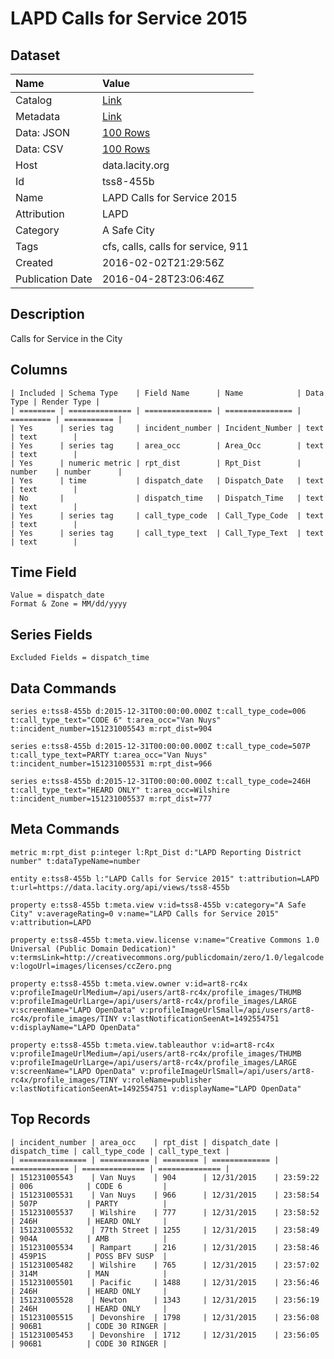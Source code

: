 # LAPD Calls for Service 2015

## Dataset

| Name | Value |
| :--- | :---- |
| Catalog | [Link](https://catalog.data.gov/dataset/open-data-cfs-2015) |
| Metadata | [Link](https://data.lacity.org/api/views/tss8-455b) |
| Data: JSON | [100 Rows](https://data.lacity.org/api/views/tss8-455b/rows.json?max_rows=100) |
| Data: CSV | [100 Rows](https://data.lacity.org/api/views/tss8-455b/rows.csv?max_rows=100) |
| Host | data.lacity.org |
| Id | tss8-455b |
| Name | LAPD Calls for Service 2015 |
| Attribution | LAPD |
| Category | A Safe City |
| Tags | cfs, calls, calls for service, 911 |
| Created | 2016-02-02T21:29:56Z |
| Publication Date | 2016-04-28T23:06:46Z |

## Description

Calls for Service in the City

## Columns

```ls
| Included | Schema Type    | Field Name      | Name            | Data Type | Render Type |
| ======== | ============== | =============== | =============== | ========= | =========== |
| Yes      | series tag     | incident_number | Incident_Number | text      | text        |
| Yes      | series tag     | area_occ        | Area_Occ        | text      | text        |
| Yes      | numeric metric | rpt_dist        | Rpt_Dist        | number    | number      |
| Yes      | time           | dispatch_date   | Dispatch_Date   | text      | text        |
| No       |                | dispatch_time   | Dispatch_Time   | text      | text        |
| Yes      | series tag     | call_type_code  | Call_Type_Code  | text      | text        |
| Yes      | series tag     | call_type_text  | Call_Type_Text  | text      | text        |
```

## Time Field

```ls
Value = dispatch_date
Format & Zone = MM/dd/yyyy
```

## Series Fields

```ls
Excluded Fields = dispatch_time
```

## Data Commands

```ls
series e:tss8-455b d:2015-12-31T00:00:00.000Z t:call_type_code=006 t:call_type_text="CODE 6" t:area_occ="Van Nuys" t:incident_number=151231005543 m:rpt_dist=904

series e:tss8-455b d:2015-12-31T00:00:00.000Z t:call_type_code=507P t:call_type_text=PARTY t:area_occ="Van Nuys" t:incident_number=151231005531 m:rpt_dist=966

series e:tss8-455b d:2015-12-31T00:00:00.000Z t:call_type_code=246H t:call_type_text="HEARD ONLY" t:area_occ=Wilshire t:incident_number=151231005537 m:rpt_dist=777
```

## Meta Commands

```ls
metric m:rpt_dist p:integer l:Rpt_Dist d:"LAPD Reporting District number" t:dataTypeName=number

entity e:tss8-455b l:"LAPD Calls for Service 2015" t:attribution=LAPD t:url=https://data.lacity.org/api/views/tss8-455b

property e:tss8-455b t:meta.view v:id=tss8-455b v:category="A Safe City" v:averageRating=0 v:name="LAPD Calls for Service 2015" v:attribution=LAPD

property e:tss8-455b t:meta.view.license v:name="Creative Commons 1.0 Universal (Public Domain Dedication)" v:termsLink=http://creativecommons.org/publicdomain/zero/1.0/legalcode v:logoUrl=images/licenses/ccZero.png

property e:tss8-455b t:meta.view.owner v:id=art8-rc4x v:profileImageUrlMedium=/api/users/art8-rc4x/profile_images/THUMB v:profileImageUrlLarge=/api/users/art8-rc4x/profile_images/LARGE v:screenName="LAPD OpenData" v:profileImageUrlSmall=/api/users/art8-rc4x/profile_images/TINY v:lastNotificationSeenAt=1492554751 v:displayName="LAPD OpenData"

property e:tss8-455b t:meta.view.tableauthor v:id=art8-rc4x v:profileImageUrlMedium=/api/users/art8-rc4x/profile_images/THUMB v:profileImageUrlLarge=/api/users/art8-rc4x/profile_images/LARGE v:screenName="LAPD OpenData" v:profileImageUrlSmall=/api/users/art8-rc4x/profile_images/TINY v:roleName=publisher v:lastNotificationSeenAt=1492554751 v:displayName="LAPD OpenData"
```

## Top Records

```ls
| incident_number | area_occ    | rpt_dist | dispatch_date | dispatch_time | call_type_code | call_type_text | 
| =============== | =========== | ======== | ============= | ============= | ============== | ============== | 
| 151231005543    | Van Nuys    | 904      | 12/31/2015    | 23:59:22      | 006            | CODE 6         | 
| 151231005531    | Van Nuys    | 966      | 12/31/2015    | 23:58:54      | 507P           | PARTY          | 
| 151231005537    | Wilshire    | 777      | 12/31/2015    | 23:58:52      | 246H           | HEARD ONLY     | 
| 151231005532    | 77th Street | 1255     | 12/31/2015    | 23:58:49      | 904A           | AMB            | 
| 151231005534    | Rampart     | 216      | 12/31/2015    | 23:58:46      | 459P1S         | POSS BFV SUSP  | 
| 151231005482    | Wilshire    | 765      | 12/31/2015    | 23:57:02      | 314M           | MAN            | 
| 151231005501    | Pacific     | 1488     | 12/31/2015    | 23:56:46      | 246H           | HEARD ONLY     | 
| 151231005528    | Newton      | 1343     | 12/31/2015    | 23:56:19      | 246H           | HEARD ONLY     | 
| 151231005515    | Devonshire  | 1798     | 12/31/2015    | 23:56:08      | 906B1          | CODE 30 RINGER | 
| 151231005453    | Devonshire  | 1712     | 12/31/2015    | 23:56:05      | 906B1          | CODE 30 RINGER | 
```